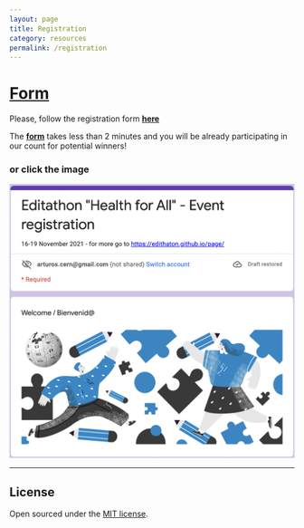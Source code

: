 ```yaml
---
layout: page
title: Registration
category: resources
permalink: /registration
---
```


# **[Form](https://forms.gle/71HnETqtuDGiXwok9)**
Please, follow the registration form **[here](https://forms.gle/71HnETqtuDGiXwok9)**

The **[form](https://forms.gle/71HnETqtuDGiXwok9)** takes  less than 2 minutes and you will be already participating in our count for potential winners!

### or click the image

[![Google form](assets/img/google-form.png)](https://forms.gle/71HnETqtuDGiXwok9)

---

## License

Open sourced under the [MIT license](https://github.com/edithaton/page/LICENSE.md).
